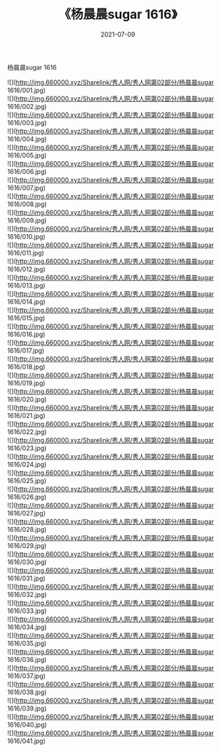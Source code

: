 ﻿---
layout: post
title:  《杨晨晨sugar 1616》
date:   2021-07-09
img: http://img.660000.xyz/Sharelink/秀人网/秀人网第02部分/杨晨晨sugar 1616/000.jpg
categories: [美女, 清纯, 唯美]
---

杨晨晨sugar 1616

  ![](http://img.660000.xyz/Sharelink/秀人网/秀人网第02部分/杨晨晨sugar 1616/001.jpg) <br> ![](http://img.660000.xyz/Sharelink/秀人网/秀人网第02部分/杨晨晨sugar 1616/002.jpg) <br> ![](http://img.660000.xyz/Sharelink/秀人网/秀人网第02部分/杨晨晨sugar 1616/003.jpg) <br> ![](http://img.660000.xyz/Sharelink/秀人网/秀人网第02部分/杨晨晨sugar 1616/004.jpg) <br> ![](http://img.660000.xyz/Sharelink/秀人网/秀人网第02部分/杨晨晨sugar 1616/005.jpg) <br> ![](http://img.660000.xyz/Sharelink/秀人网/秀人网第02部分/杨晨晨sugar 1616/006.jpg) <br> ![](http://img.660000.xyz/Sharelink/秀人网/秀人网第02部分/杨晨晨sugar 1616/007.jpg) <br> ![](http://img.660000.xyz/Sharelink/秀人网/秀人网第02部分/杨晨晨sugar 1616/008.jpg) <br> ![](http://img.660000.xyz/Sharelink/秀人网/秀人网第02部分/杨晨晨sugar 1616/009.jpg) <br> ![](http://img.660000.xyz/Sharelink/秀人网/秀人网第02部分/杨晨晨sugar 1616/010.jpg) <br> ![](http://img.660000.xyz/Sharelink/秀人网/秀人网第02部分/杨晨晨sugar 1616/011.jpg) <br> ![](http://img.660000.xyz/Sharelink/秀人网/秀人网第02部分/杨晨晨sugar 1616/012.jpg) <br> ![](http://img.660000.xyz/Sharelink/秀人网/秀人网第02部分/杨晨晨sugar 1616/013.jpg) <br> ![](http://img.660000.xyz/Sharelink/秀人网/秀人网第02部分/杨晨晨sugar 1616/014.jpg) <br> ![](http://img.660000.xyz/Sharelink/秀人网/秀人网第02部分/杨晨晨sugar 1616/015.jpg) <br> ![](http://img.660000.xyz/Sharelink/秀人网/秀人网第02部分/杨晨晨sugar 1616/016.jpg) <br> ![](http://img.660000.xyz/Sharelink/秀人网/秀人网第02部分/杨晨晨sugar 1616/017.jpg) <br> ![](http://img.660000.xyz/Sharelink/秀人网/秀人网第02部分/杨晨晨sugar 1616/018.jpg) <br> ![](http://img.660000.xyz/Sharelink/秀人网/秀人网第02部分/杨晨晨sugar 1616/019.jpg) <br> ![](http://img.660000.xyz/Sharelink/秀人网/秀人网第02部分/杨晨晨sugar 1616/020.jpg) <br> ![](http://img.660000.xyz/Sharelink/秀人网/秀人网第02部分/杨晨晨sugar 1616/021.jpg) <br> ![](http://img.660000.xyz/Sharelink/秀人网/秀人网第02部分/杨晨晨sugar 1616/022.jpg) <br> ![](http://img.660000.xyz/Sharelink/秀人网/秀人网第02部分/杨晨晨sugar 1616/023.jpg) <br> ![](http://img.660000.xyz/Sharelink/秀人网/秀人网第02部分/杨晨晨sugar 1616/024.jpg) <br> ![](http://img.660000.xyz/Sharelink/秀人网/秀人网第02部分/杨晨晨sugar 1616/025.jpg) <br> ![](http://img.660000.xyz/Sharelink/秀人网/秀人网第02部分/杨晨晨sugar 1616/026.jpg) <br> ![](http://img.660000.xyz/Sharelink/秀人网/秀人网第02部分/杨晨晨sugar 1616/027.jpg) <br> ![](http://img.660000.xyz/Sharelink/秀人网/秀人网第02部分/杨晨晨sugar 1616/028.jpg) <br> ![](http://img.660000.xyz/Sharelink/秀人网/秀人网第02部分/杨晨晨sugar 1616/029.jpg) <br> ![](http://img.660000.xyz/Sharelink/秀人网/秀人网第02部分/杨晨晨sugar 1616/030.jpg) <br> ![](http://img.660000.xyz/Sharelink/秀人网/秀人网第02部分/杨晨晨sugar 1616/031.jpg) <br> ![](http://img.660000.xyz/Sharelink/秀人网/秀人网第02部分/杨晨晨sugar 1616/032.jpg) <br> ![](http://img.660000.xyz/Sharelink/秀人网/秀人网第02部分/杨晨晨sugar 1616/033.jpg) <br> ![](http://img.660000.xyz/Sharelink/秀人网/秀人网第02部分/杨晨晨sugar 1616/034.jpg) <br> ![](http://img.660000.xyz/Sharelink/秀人网/秀人网第02部分/杨晨晨sugar 1616/035.jpg) <br> ![](http://img.660000.xyz/Sharelink/秀人网/秀人网第02部分/杨晨晨sugar 1616/036.jpg) <br> ![](http://img.660000.xyz/Sharelink/秀人网/秀人网第02部分/杨晨晨sugar 1616/037.jpg) <br> ![](http://img.660000.xyz/Sharelink/秀人网/秀人网第02部分/杨晨晨sugar 1616/038.jpg) <br> ![](http://img.660000.xyz/Sharelink/秀人网/秀人网第02部分/杨晨晨sugar 1616/039.jpg) <br> ![](http://img.660000.xyz/Sharelink/秀人网/秀人网第02部分/杨晨晨sugar 1616/040.jpg) <br> ![](http://img.660000.xyz/Sharelink/秀人网/秀人网第02部分/杨晨晨sugar 1616/041.jpg) <br>